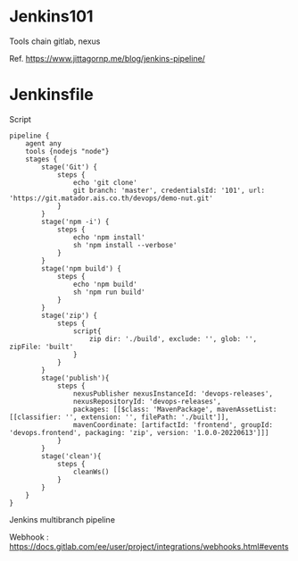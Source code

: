 # Jenkins101

Tools chain gitlab, nexus

Ref. https://www.jittagornp.me/blog/jenkins-pipeline/ 

# Jenkinsfile

Script

```
pipeline {
    agent any
    tools {nodejs "node"}
    stages {
        stage('Git') {
            steps {
                echo 'git clone'
                git branch: 'master', credentialsId: '101', url: 'https://git.matador.ais.co.th/devops/demo-nut.git'
            }
        }
        stage('npm -i') {
            steps {
                echo 'npm install'
                sh 'npm install --verbose'
            }
        }
        stage('npm build') {
            steps {
                echo 'npm build'
                sh 'npm run build'
            }
        }
        stage('zip') {
            steps {
                script{
                    zip dir: './build', exclude: '', glob: '', zipFile: 'built'
                }
            }
        }
        stage('publish'){
            steps {
                nexusPublisher nexusInstanceId: 'devops-releases', 
                nexusRepositoryId: 'devops-releases', 
                packages: [[$class: 'MavenPackage', mavenAssetList: [[classifier: '', extension: '', filePath: './built']], 
                mavenCoordinate: [artifactId: 'frontend', groupId: 'devops.frontend', packaging: 'zip', version: '1.0.0-20220613']]]
            }
        }
        stage('clean'){
            steps {
                cleanWs()
            }
        }
    }
}
```

Jenkins multibranch pipeline

Webhook : https://docs.gitlab.com/ee/user/project/integrations/webhooks.html#events
